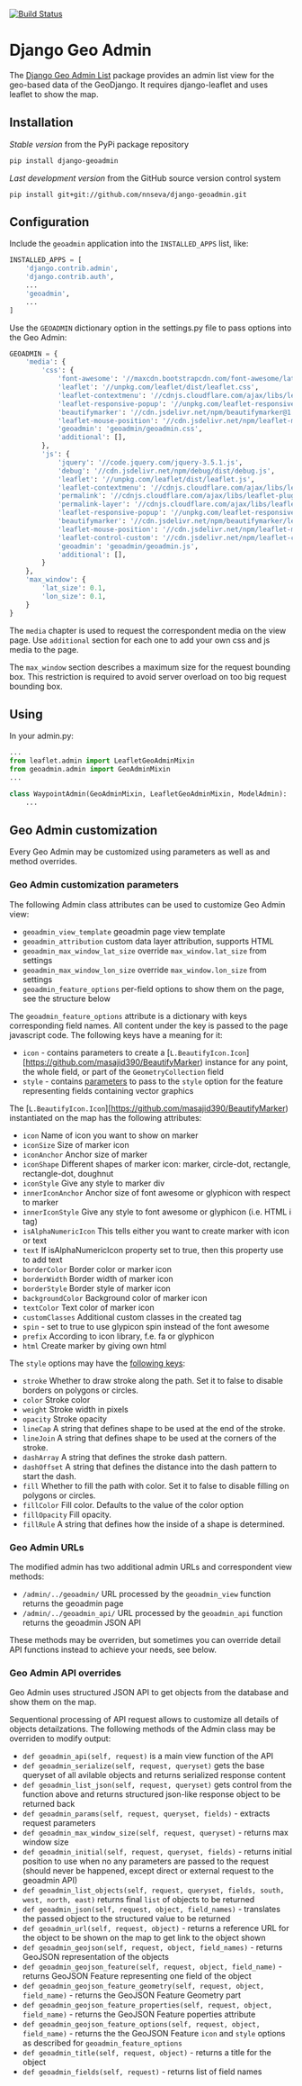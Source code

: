 [![Build Status](https://api.travis-ci.com/nnseva/django-geoadmin.svg?branch=master)](https://travis-ci.com/github/nnseva/django-geoadmin)

# Django Geo Admin

The [Django Geo Admin List](https://github.com/nnseva/django-geoadmin) package provides an admin list view
for the geo-based data of the GeoDjango. It requires django-leaflet and uses leaflet to show the map.

## Installation

*Stable version* from the PyPi package repository
```bash
pip install django-geoadmin
```

*Last development version* from the GitHub source version control system
```
pip install git+git://github.com/nnseva/django-geoadmin.git
```

## Configuration

Include the `geoadmin` application into the `INSTALLED_APPS` list, like:

```python
INSTALLED_APPS = [
    'django.contrib.admin',
    'django.contrib.auth',
    ...
    'geoadmin',
    ...
]
```

Use the `GEOADMIN` dictionary option in the settings.py file
to pass options into the Geo Admin:

```python
GEOADMIN = {
    'media': {
        'css': {
            'font-awesome': '//maxcdn.bootstrapcdn.com/font-awesome/latest/css/font-awesome.min.css',
            'leaflet': '//unpkg.com/leaflet/dist/leaflet.css',
            'leaflet-contextmenu': '//cdnjs.cloudflare.com/ajax/libs/leaflet-contextmenu/1.4.0/leaflet.contextmenu.min.css',
            'leaflet-responsive-popup': '//unpkg.com/leaflet-responsive-popup@0.6.4/leaflet.responsive.popup.css',
            'beautifymarker': '//cdn.jsdelivr.net/npm/beautifymarker@1.0.7/leaflet-beautify-marker-icon.css',
            'leaflet-mouse-position': '//cdn.jsdelivr.net/npm/leaflet-mouse-position/src/L.Control.MousePosition.css',
            'geoadmin': 'geoadmin/geoadmin.css',
            'additional': [],
        },
        'js': {
            'jquery': '//code.jquery.com/jquery-3.5.1.js',
            'debug': '//cdn.jsdelivr.net/npm/debug/dist/debug.js',
            'leaflet': '//unpkg.com/leaflet/dist/leaflet.js',
            'leaflet-contextmenu': '//cdnjs.cloudflare.com/ajax/libs/leaflet-contextmenu/1.4.0/leaflet.contextmenu.min.js',
            'permalink': '//cdnjs.cloudflare.com/ajax/libs/leaflet-plugins/3.3.1/control/Permalink.min.js',
            'permalink-layer': '//cdnjs.cloudflare.com/ajax/libs/leaflet-plugins/3.3.1/control/Permalink.Layer.min.js',
            'leaflet-responsive-popup': '//unpkg.com/leaflet-responsive-popup@0.6.4/leaflet.responsive.popup.js',
            'beautifymarker': '//cdn.jsdelivr.net/npm/beautifymarker/leaflet-beautify-marker-icon.js',
            'leaflet-mouse-position': '//cdn.jsdelivr.net/npm/leaflet-mouse-position/src/L.Control.MousePosition.js',
            'leaflet-control-custom': '//cdn.jsdelivr.net/npm/leaflet-control-custom/Leaflet.Control.Custom.js',
            'geoadmin': 'geoadmin/geoadmin.js',
            'additional': [],
        }
    },
    'max_window': {
        'lat_size': 0.1,
        'lon_size': 0.1,
    }
}
```

The `media` chapter is used to request the correspondent media on the view page. Use `additional` section for each one
to add your own css and js media to the page.

The `max_window` section describes a maximum size for the request bounding box. This restriction is required to
avoid server overload on too big request bounding box.

## Using

In your admin.py:
```python
...
from leaflet.admin import LeafletGeoAdminMixin
from geoadmin.admin import GeoAdminMixin
...

class WaypointAdmin(GeoAdminMixin, LeafletGeoAdminMixin, ModelAdmin):
    ...
```

## Geo Admin customization

Every Geo Admin may be customized using parameters as well as and method overrides.

### Geo Admin customization parameters

The following Admin class attributes can be used to customize Geo Admin view:

- `geoadmin_view_template` geoadmin page view template
- `geoadmin_attribution` custom data layer attribution, supports HTML
- `geoadmin_max_window_lat_size` override `max_window.lat_size` from settings
- `geoadmin_max_window_lon_size` override `max_window.lon_size` from settings
- `geoadmin_feature_options` per-field options to show them on the page, see the structure below

The `geoadmin_feature_options` attribute is a dictionary with keys corresponding field names.
All content under the key is passed to the page javascript code. The following
keys have a meaning for it:

- `icon` - contains parameters to create a
  [`L.BeautifyIcon.Icon`][https://github.com/masajid390/BeautifyMarker) instance for any point, the
  whole field, or part of the `GeometryCollection` field
- `style` - contains [parameters](https://leafletjs.com/reference-1.6.0.html#path-option) to pass
  to the `style` option for the feature representing fields containing vector graphics

The [`L.BeautifyIcon.Icon`][https://github.com/masajid390/BeautifyMarker) instantiated on the map
has the following attributes:

- `icon` Name of icon you want to show on marker
- `iconSize` Size of marker icon
- `iconAnchor` Anchor size of marker
- `iconShape` Different shapes of marker icon: marker, circle-dot, rectangle, rectangle-dot, doughnut
- `iconStyle` Give any style to marker div
- `innerIconAnchor` Anchor size of font awesome or glyphicon with respect to marker
- `innerIconStyle` Give any style to font awesome or glyphicon (i.e. HTML i tag)
- `isAlphaNumericIcon` This tells either you want to create marker with icon or text
- `text` If isAlphaNumericIcon property set to true, then this property use to add text
- `borderColor` Border color or marker icon
- `borderWidth` Border width of marker icon
- `borderStyle` Border style of marker icon
- `backgroundColor` Background color of marker icon
- `textColor` Text color of marker icon
- `customClasses` Additional custom classes in the created tag
- `spin` - set to true to use glypicon spin instead of the font awesome
- `prefix` According to icon library, f.e. fa or glyphicon
- `html` Create marker by giving own html

The `style` options may have the [following keys](https://leafletjs.com/reference-1.6.0.html#path-option):

- `stroke` Whether to draw stroke along the path. Set it to false to disable borders on polygons or circles.
- `color`  Stroke color
- `weight`  Stroke width in pixels
- `opacity`  Stroke opacity
- `lineCap` A string that defines shape to be used at the end of the stroke.
- `lineJoin` A string that defines shape to be used at the corners of the stroke.
- `dashArray` A string that defines the stroke dash pattern.
- `dashOffset` A string that defines the distance into the dash pattern to start the dash.
- `fill` Whether to fill the path with color. Set it to false to disable filling on polygons or circles.
- `fillColor` Fill color. Defaults to the value of the color option
- `fillOpacity` Fill opacity.
- `fillRule` A string that defines how the inside of a shape is determined.

### Geo Admin URLs

The modified admin has two additional admin URLs and correspondent view methods:

- `/admin/../geoadmin/` URL processed by the `geoadmin_view` function returns the geoadmin page
- `/admin/../geoadmin_api/` URL processed by the `geoadmin_api` function returns the geoadmin JSON API

These methods may be overriden, but sometimes you can override detail API
functions instead to achieve your needs, see below.

### Geo Admin API overrides

Geo Admin uses structured JSON API to get objects from the database and show them on the map.

Sequentional processing of API request allows to customize all details of objects detailzations.
The following methods of the Admin class may be overriden to modify output:

- `def geoadmin_api(self, request)` is a main view function of the API
- `def geoadmin_serialize(self, request, queryset)` gets the base queryset
  of all avilable objects and returns serialized response content
- `def geoadmin_list_json(self, request, queryset)` gets control from the function above
  and returns structured json-like response object to be returned back
- `def geoadmin_params(self, request, queryset, fields)` - extracts request parameters
- `def geoadmin_max_window_size(self, request, queryset)` - returns max window size
- `def geoadmin_initial(self, request, queryset, fields)` - returns initial position
  to use when no any parameters are passed to the request (should never be happened, except
  direct or external request to the geoadmin API)
- `def geoadmin_list_objects(self, request, queryset, fields, south, west, north, east)`
  returns final `list` of objects to be returned
- `def geoadmin_json(self, request, object, field_names)` - translates the passed object
  to the structured value to be returned
- `def geoadmin_url(self, request, object)` - returns a reference URL for the object
  to be shown on the map to get link to the object shown
- `def geoadmin_geojson(self, request, object, field_names)` - returns GeoJSON representation
  of the objects
- `def geoadmin_geojson_feature(self, request, object, field_name)` - returns GeoJSON Feature
  representing one field of the object
- `def geoadmin_geojson_feature_geometry(self, request, object, field_name)` - returns the
  GeoJSON Feature Geometry part
- `def geoadmin_geojson_feature_properties(self, request, object, field_name)` - returns
  the GeoJSON Feature poperties attribute
- `def geoadmin_geojson_feature_options(self, request, object, field_name)` - returns the
  the GeoJSON Feature `icon` and `style` options as described for `geoadmin_feature_options`
- `def geoadmin_title(self, request, object)` - returns a title for the object
- `def geoadmin_fields(self, request)` - returns list of field names
